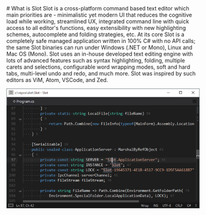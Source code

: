 <link type="text/css" href="https://raw.githubusercontent.com/vorov2/slot/master/assets/css/style.css">
# What is Slot
Slot is a cross-platform command based text editor which main priorities are - minimalistic yet modern UI that reduces the cognitive load while working, streamlined UX, integrated command line with quick access to all editor's functions, easy extensibility with new highlighting schemes, autocomplete and folding strategies, etc. At its core Slot is a completely safe managed application written in 100% C# with no API calls; the same Slot binaries can run under Windows (.NET or Mono), Linux and Mac OS (Mono). Slot uses an in-house developed text editing engine with lots of advanced features such as syntax highlighting, folding, multiple carets and selections, configurable word wrapping modes, soft and hard tabs, multi-level undo and redo, and much more. Slot was inspired by such editors as ViM, Atom, VSCode, and Zed.

![](docs/slot.png)
